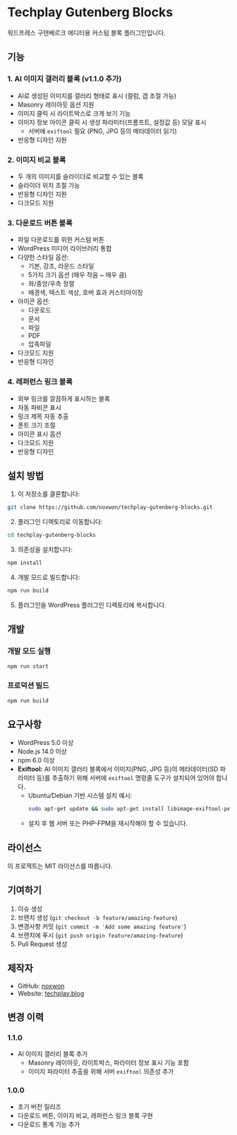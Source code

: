 # Techplay Gutenberg Blocks

워드프레스 구텐베르크 에디터용 커스텀 블록 플러그인입니다.

## 기능

### 1. AI 이미지 갤러리 블록 (v1.1.0 추가)
- AI로 생성된 이미지를 갤러리 형태로 표시 (컬럼, 갭 조절 가능)
- Masonry 레이아웃 옵션 지원
- 이미지 클릭 시 라이트박스로 크게 보기 기능
- 이미지 정보 아이콘 클릭 시 생성 파라미터(프롬프트, 설정값 등) 모달 표시
  - 서버에 `exiftool` 필요 (PNG, JPG 등의 메타데이터 읽기)
- 반응형 디자인 지원

### 2. 이미지 비교 블록
- 두 개의 이미지를 슬라이더로 비교할 수 있는 블록
- 슬라이더 위치 조절 가능
- 반응형 디자인 지원
- 다크모드 지원

### 3. 다운로드 버튼 블록
- 파일 다운로드를 위한 커스텀 버튼
- WordPress 미디어 라이브러리 통합
- 다양한 스타일 옵션:
  - 기본, 강조, 라운드 스타일
  - 5가지 크기 옵션 (매우 작음 ~ 매우 큼)
  - 좌/중앙/우측 정렬
  - 배경색, 텍스트 색상, 호버 효과 커스터마이징
- 아이콘 옵션:
  - 다운로드
  - 문서
  - 파일
  - PDF
  - 압축파일
- 다크모드 지원
- 반응형 디자인

### 4. 레퍼런스 링크 블록
- 외부 링크를 깔끔하게 표시하는 블록
- 자동 파비콘 표시
- 링크 제목 자동 추출
- 폰트 크기 조절
- 아이콘 표시 옵션
- 다크모드 지원
- 반응형 디자인

## 설치 방법

1. 이 저장소를 클론합니다:
```bash
git clone https://github.com/noxwon/techplay-gutenberg-blocks.git
```

2. 플러그인 디렉토리로 이동합니다:
```bash
cd techplay-gutenberg-blocks
```

3. 의존성을 설치합니다:
```bash
npm install
```

4. 개발 모드로 빌드합니다:
```bash
npm run build
```

5. 플러그인을 WordPress 플러그인 디렉토리에 복사합니다.

## 개발

### 개발 모드 실행
```bash
npm run start
```

### 프로덕션 빌드
```bash
npm run build
```

## 요구사항

- WordPress 5.0 이상
- Node.js 14.0 이상
- npm 6.0 이상
- **Exiftool:** AI 이미지 갤러리 블록에서 이미지(PNG, JPG 등)의 메타데이터(SD 파라미터 등)를 추출하기 위해 서버에 `exiftool` 명령줄 도구가 설치되어 있어야 합니다.
    - Ubuntu/Debian 기반 시스템 설치 예시:
      ```bash
      sudo apt-get update && sudo apt-get install libimage-exiftool-perl
      ```
    - 설치 후 웹 서버 또는 PHP-FPM을 재시작해야 할 수 있습니다.

## 라이선스

이 프로젝트는 MIT 라이선스를 따릅니다.

## 기여하기

1. 이슈 생성
2. 브랜치 생성 (`git checkout -b feature/amazing-feature`)
3. 변경사항 커밋 (`git commit -m 'Add some amazing feature'`)
4. 브랜치에 푸시 (`git push origin feature/amazing-feature`)
5. Pull Request 생성

## 제작자
- GitHub: [noxwon](https://github.com/noxwon)
- Website: [techplay.blog](https://techplay.blog)

## 변경 이력

### 1.1.0
- AI 이미지 갤러리 블록 추가
  - Masonry 레이아웃, 라이트박스, 파라미터 정보 표시 기능 포함
  - 이미지 파라미터 추출을 위해 서버 `exiftool` 의존성 추가

### 1.0.0
- 초기 버전 릴리즈
- 다운로드 버튼, 이미지 비교, 레퍼런스 링크 블록 구현
- 다운로드 통계 기능 추가 